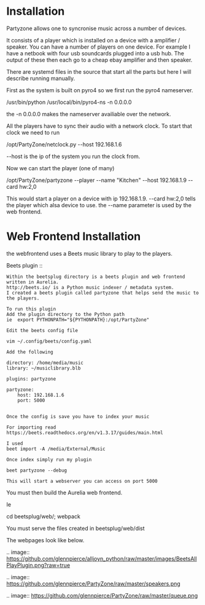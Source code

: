 Installation
============

Partyzone allows one to syncronise music across a number of devices.

It consists of a player which is installed on a device with a amplifier / speaker.
You can have a number of players on one device. For example I have a netbook with four 
usb soundcards plugged into a usb hub. The output of these then each go to a cheap ebay
amplifier and then speaker.

There are systemd files in the source that start all the parts but here I will describe running manually.

 First as the system is built on pyro4 so we first run the pyro4 nameserver.

 /usr/bin/python /usr/local/bin/pyro4-ns -n 0.0.0.0

the -n 0.0.0.0 makes the nameserver availiable over the network.


All the players have to sync their audio with a network clock. To start that clock we need to run

/opt/PartyZone/netclock.py --host 192.168.1.6

--host is the ip of the system you run the clock from.

Now we can start the player (one of many)

/opt/PartyZone/partyzone --player --name "Kitchen" --host 192.168.1.9 --card hw:2,0

This would start a player on a device with ip 192.168.1.9.
--card hw:2,0 tells the player which alsa device to use.
the --name parameter is used by the web frontend.


Web Frontend Installation
============

the webfrontend uses a Beets music library to play to the players. 


Beets plugin ::

    Within the beetsplug directory is a beets plugin and web frontend written in Aurelia.
    http://beets.io/ is a Python music indexer / metadata system. 
    I created a beets plugin called partyzone that helps send the music to the players.
    
    To run this plugin
    Add the plugin directory to the Python path
    ie  export PYTHONPATH="${PYTHONPATH}:/opt/PartyZone"

    Edit the beets config file

    vim ~/.config/beets/config.yaml

    Add the following

    directory: /home/media/music
    library: ~/musiclibrary.blb

    plugins: partyzone

    partyzone:
        host: 192.168.1.6
        port: 5000


    Once the config is save you have to index your music
   
    For importing read https://beets.readthedocs.org/en/v1.3.17/guides/main.html

    I used
    beet import -A /media/External/Music

    Once index simply run my plugin

    beet partyzone --debug

    This will start a webserver you can access on port 5000


You must then build the Aurelia web frontend.

Ie 

cd beetsplug/web/; webpack

You must serve the files created in beetsplug/web/dist

The webpages look like below.

.. image:: https://github.com/glennpierce/alljoyn_python/raw/master/images/BeetsAllPlayPlugin.png?raw=true

.. image:: https://github.com/glennpierce/PartyZone/raw/master/speakers.png

.. image:: https://github.com/glennpierce/PartyZone/raw/master/queue.png
